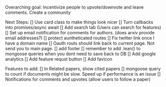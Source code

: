 Overarching goal:
Incentivize people to upvote/downvote and leave comments. Create a community

Next Steps:
[] Use card class to make things look nicer
[] Turn callbacks into promises/async await
[] Add search tab (Users can search for features)
[] Set up email notification for comments for authors. (does arxiv provide email addresses?)
[] protect auntheticated routes
[] Fix twitter link once I have a domain name
[] Oauth routs should link back to current page. Not send you to main page. 
[] add footer
[] remember to add .lean() to mongoose queries when you dont need to save back to DB
[] Add google analytics
[] Add feature requst button
[] Add favicon 

Features to add:
[] In Related papers, show cited papers
[] mongoose query to count if documents might be slow. Speed up if performance is an issue
[] Notifications for comments and upvotes (allow users to follow a paper)